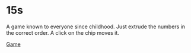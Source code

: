 # 15s
A game known to everyone since childhood. Just extrude the numbers in the correct order. A click on the chip moves it.

[Game](https://rustamkhananov.github.io/15s/)
